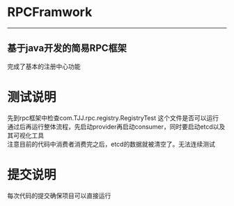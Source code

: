 # RPCFramwork

---
基于java开发的简易RPC框架
---

完成了基本的注册中心功能
# 测试说明
先到rpc框架中检查com.TJJ.rpc.registry.RegistryTest 这个文件是否可以运行  
通过后再运行整体流程，先启动provider再启动consumer，同时要启动etcd以及其可视化工具   
注意目前的代码中消费者消费完之后，etcd的数据就被清空了。无法连续测试
# 提交说明
每次代码的提交确保项目可以直接运行
